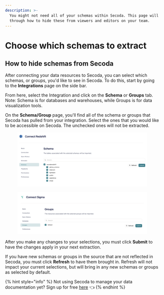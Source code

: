 ```yaml
---
description: >-
  You might not need all of your schemas within Secoda. This page will walk you
  through how to hide these from viewers and editors on your team.
---
```


# Choose which schemas to extract

## How to hide schemas from Secoda

After connecting your data resources to Secoda, you can select which schemas, or groups, you'd like to see in Secoda. To do this, start by going to the **Integrations** page on the side bar.

From here, select the Integration and click on the **Schema** or **Groups** tab. Note: Schema is for databases and warehouses, while Groups is for data visualization tools.&#x20;

On the **Schema/Group** page, you'll find all of the schema or groups that Secoda has pulled from your integration. Select the ones that you would like to be accessible on Secoda. The unchecked ones will not be extracted.

<div>

<figure><img src="../../../.gitbook/assets/Screenshot 2023-09-01 at 10.58.01 AM.png" alt=""><figcaption></figcaption></figure>

 

<figure><img src="../../../.gitbook/assets/Screenshot 2023-09-01 at 10.58.45 AM.png" alt=""><figcaption></figcaption></figure>

</div>

After you make any changes to your selections, you must click **Submit** to have the changes apply in your next extraction.&#x20;

If you have new schemas or groups in the source that are not reflected in Secoda, you must click **Refresh** to have them brought in. Refresh will not impact your current selections, but will bring in any new schemas or groups as selected by default.&#x20;

{% hint style="info" %}
Not using Secoda to manage your data documentation yet? Sign up for free [here](https://app.secoda.co/) 👈
{% endhint %}
